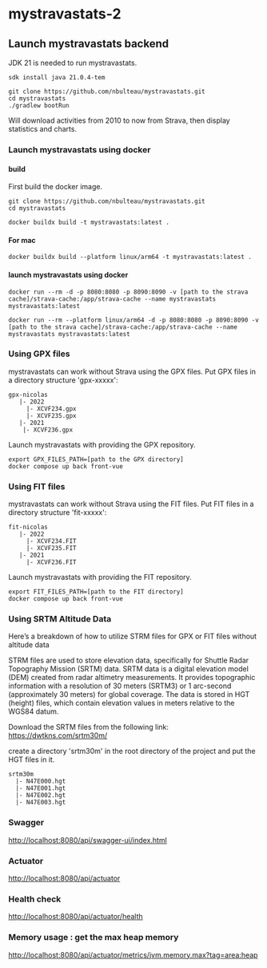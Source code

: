 # mystravastats-2

## Launch mystravastats backend

JDK 21 is needed to run mystravastats.

```shell
sdk install java 21.0.4-tem

git clone https://github.com/nbulteau/mystravastats.git
cd mystravastats
./gradlew bootRun    
```

Will download activities from 2010 to now from Strava, then display statistics and charts.

### Launch mystravastats using docker

#### build

First build the docker image.

```shell
git clone https://github.com/nbulteau/mystravastats.git
cd mystravastats
```

```shell
docker buildx build -t mystravastats:latest .
```

#### For mac

```shell
docker buildx build --platform linux/arm64 -t mystravastats:latest .
```

#### launch mystravastats using docker

```shell
docker run --rm -d -p 8080:8080 -p 8090:8090 -v [path to the strava cache]/strava-cache:/app/strava-cache --name mystravastats mystravastats:latest
```

```shell
docker run --rm --platform linux/arm64 -d -p 8080:8080 -p 8090:8090 -v [path to the strava cache]/strava-cache:/app/strava-cache --name mystravastats mystravastats:latest
```

### Using GPX files

mystravastats can work without Strava using the GPX files. Put GPX files in a directory structure 'gpx-xxxxx':

```shell
gpx-nicolas
   |- 2022
     |- XCVF234.gpx
     |- XCVF235.gpx
   |- 2021 
    |- XCVF236.gpx
``` 

Launch mystravastats with providing the GPX repository.

```shell
export GPX_FILES_PATH=[path to the GPX directory]
docker compose up back front-vue
```

### Using FIT files

mystravastats can work without Strava using the FIT files. Put FIT files in a directory structure 'fit-xxxxx':

```shell
fit-nicolas
   |- 2022
     |- XCVF234.FIT
     |- XCVF235.FIT
   |- 2021
     |- XCVF236.FIT
```

Launch mystravastats with providing the FIT repository.

```shell
export FIT_FILES_PATH=[path to the FIT directory]
docker compose up back front-vue
```

### Using SRTM Altitude Data

Here’s a breakdown of how to utilize STRM files for GPX or FIT files without altitude data

STRM files are used to store elevation data, specifically for Shuttle Radar Topography Mission (SRTM) data. 
SRTM data is a digital elevation model (DEM) created from radar altimetry measurements. 
It provides topographic information with a resolution of 30 meters (SRTM3) or 1 arc-second (approximately 30 meters) for global coverage. 
The data is stored in HGT (height) files, which contain elevation values in meters relative to the WGS84 datum.

Download the SRTM files from the following link: <https://dwtkns.com/srtm30m/>

create a directory 'srtm30m' in the root directory of the project and put the HGT files in it.

```shell
srtm30m
  |- N47E000.hgt
  |- N47E001.hgt
  |- N47E002.hgt 
  |- N47E003.hgt    
```

### Swagger

<http://localhost:8080/api/swagger-ui/index.html>

### Actuator

<http://localhost:8080/api/actuator>

### Health check

<http://localhost:8080/api/actuator/health>

### Memory usage : get the max heap memory

<http://localhost:8080/api/actuator/metrics/jvm.memory.max?tag=area:heap>
